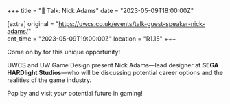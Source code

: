 +++
title = "🎤 Talk: Nick Adams"
date = "2023-05-09T18:00:00Z"

[extra]
original = "https://uwcs.co.uk/events/talk-guest-speaker-nick-adams/"    
ent_time = "2023-05-09T19:00:00Z"
location = "R1.15"
+++

Come on by for this unique opportunity! 

UWCS and UW Game Design present Nick Adams—lead designer at **SEGA HARDlight Studios**—who will be discussing potential career options and the realities of the game industry. 

Pop by and visit *your* potential future in gaming!
